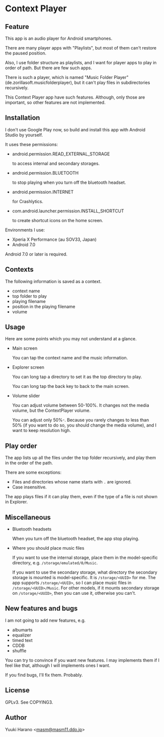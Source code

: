 # Context Player

## Feature

This app is an audio player for Android smartphones.

There are many player apps with "Playlists", but most of them can't restore
the paused position.

Also, I use folder structure as playlists, and I want for player apps to play
in order of path. But there are few such apps.

There is such a player, which is named "Music Folder Player" (de.zorillasoft.musicfolderplayer),
but it can't play files in subdirectories recursively.

This Context Player app have such features.
Although, only those are important, so other features are not implemented.

## Installation

I don't use Google Play now, so build and install this app with Android Studio by yourself.

It uses these permissions:

- android.permission.READ_EXTERNAL_STORAGE

  to access internal and secondary storages.

- android.permission.BLUETOOTH

  to stop playing when you turn off the bluetooth headset.

- android.permission.INTERNET

  for Crashlytics.

- com.android.launcher.permission.INSTALL_SHORTCUT

  to create shortcut icons on the home screen.

Environments I use:

- Xperia X Performance (au SOV33, Japan)
- Android 7.0

Android 7.0 or later is required.

## Contexts

The following information is saved as a context.

  - context name
  - top folder to play
  - playing filename
  - position in the playing filename
  - volume

## Usage

Here are some points which you may not understand at a glance.

- Main screen

  You can tap the context name and the music information.

- Explorer screen

  You can long tap a directory to set it as the top directory to play.

  You can long tap the back key to back to the main screen.

- Volume slider

  You can adjust volume between 50-100%. It changes not the media volume,
  but the ContextPlayer volume.

  You can adjust only 50%-. Because you rarely changes to less than 50%
  (if you want to do so, you should change the media volume), and I want
  to keep resolution high.

## Play order

The app lists up all the files under the top folder recursively, and
play them in the order of the path.

There are some exceptions:
- Files and directories whose name starts with `.` are ignored.
- Case insensitive.

The app plays files if it can play them, even if the type of a file is not shown
in Explorer.

## Miscellaneous

- Bluetooth headsets

  When you turn off the bluetooth headset, the app stop playing.

- Where you should place music files

  If you want to use the internal storage, place them in the model-specific
  directory, e.g. `/storage/emulated/0/Music`.

  If you want to use the secondary storage, what directory the secondary
  storage is mounted is model-specific. It is `/storage/<UUID>` for me.
  The app supports `/storage/<UUID>`, so I can place music files in
  `/storage/<UUID>/Music`. For other models, if it mounts secondary storage
  on `/storage/<UUID>`, then you can use it, otherwise you can't.

## New features and bugs

I am not going to add new features, e.g.

- albumarts
- equalizer
- timed text
- CDDB
- shuffle

You can try to convince if you want new features.
I may implements them if I feel like that,
although I will implements ones I want.

If you find bugs, I'll fix them. Probably.

## License

GPLv3. See COPYING3.

## Author

Yuuki Harano &lt;masm@masm11.ddo.jp&gt;
